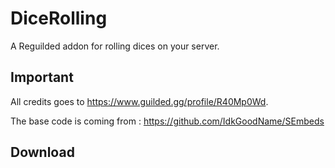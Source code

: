 # DiceRolling

A Reguilded addon for rolling dices on your server.

## Important

All credits goes to https://www.guilded.gg/profile/R40Mp0Wd.

The base code is coming from : https://github.com/IdkGoodName/SEmbeds

## Download

